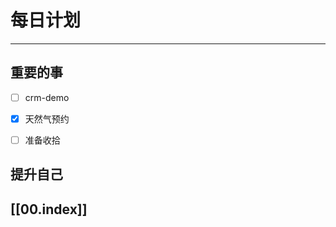 
# 每日计划
---
## 重要的事

- [ ]  crm-demo
- [x]  天然气预约
- [ ]  准备收拾



## 提升自己

  



## [[00.index]]










